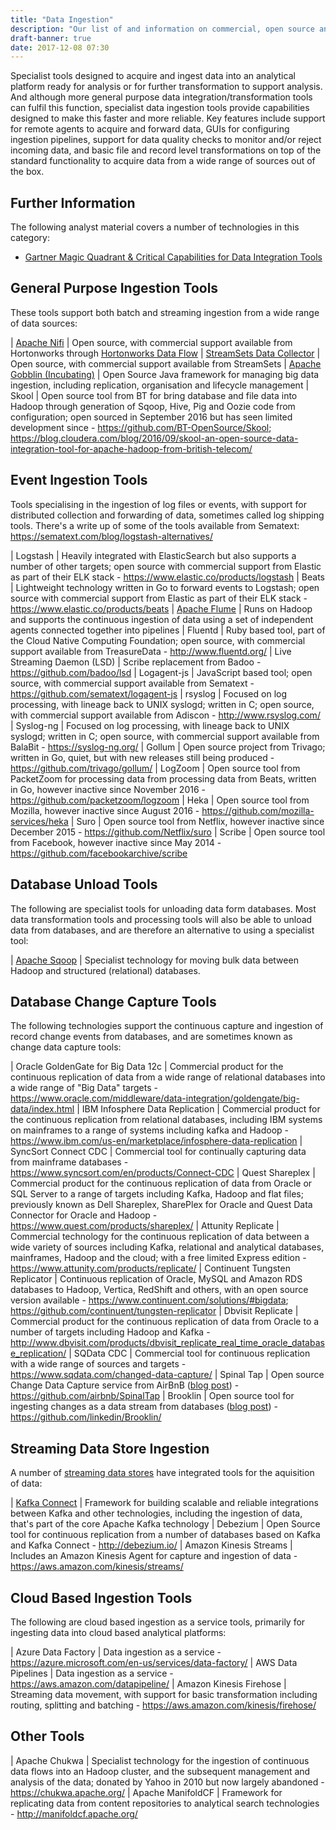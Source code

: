 ```yaml
---
title: "Data Ingestion"
description: "Our list of and information on commercial, open source and cloud based data ingestion tools, including NiFi, StreamSets, Gobblin, Logstash, Flume, FluentD, Sqoop, GoldenGate and alternatives to these."
draft-banner: true
date: 2017-12-08 07:30
---
```

Specialist tools designed to acquire and ingest data into an analytical platform ready for analysis or for further transformation to support analysis.  And although more general purpose data integration/transformation tools can fulfil this function, specialist data ingestion tools provide capabilities designed to make this faster and more reliable.  Key features include support for remote agents to acquire and forward data, GUIs for configuring ingestion pipelines, support for data quality checks to monitor and/or reject incoming data, and basic file and record level transformations on top of the standard functionality to acquire data from a wide range of sources out of the box. 
<!--more-->

## Further Information

The following analyst material covers a number of technologies in this category:

* [Gartner Magic Quadrant & Critical Capabilities for Data Integration Tools](https://www.google.co.uk/search?q=Gartner+"Data+Integration+Tools")

## General Purpose Ingestion Tools

These tools support both batch and streaming ingestion from a wide range of data sources:

| [Apache Nifi](/technologies/apache-nifi/) | Open source, with commercial support available from Hortonworks through [Hortonworks Data Flow](/technologies/hortonworks-data-flow/)
| [StreamSets Data Collector](/technologies/streamsets-data-collector/) | Open source, with commercial support available from StreamSets
| [Apache Gobblin (Incubating)](/technologies/apache-gobblin/) | Open Source Java framework for managing big data ingestion, including replication, organisation and lifecycle management
| Skool | Open source tool from BT for bring database and file data into Hadoop through generation of Sqoop, Hive, Pig and Oozie code from configuration; open sourced in September 2016 but has seen limited development since - <https://github.com/BT-OpenSource/Skool>; <https://blog.cloudera.com/blog/2016/09/skool-an-open-source-data-integration-tool-for-apache-hadoop-from-british-telecom/>

## Event Ingestion Tools

Tools specialising in the ingestion of log files or events, with support for distributed collection and forwarding of data, sometimes called log shipping tools. There's a write up of some of the tools available from Sematext: <https://sematext.com/blog/logstash-alternatives/>

| Logstash | Heavily integrated with ElasticSearch but also supports a number of other targets; open source with commercial support from Elastic as part of their ELK stack - <https://www.elastic.co/products/logstash>
| Beats | Lightweight technology written in Go to forward events to Logstash; open source with commercial support from Elastic as part of their ELK stack - <https://www.elastic.co/products/beats>
| [Apache Flume](/technologies/apache-flume/) | Runs on Hadoop and supports the continuous ingestion of data using a set of independent agents connected together into pipelines
| Fluentd | Ruby based tool, part of the Cloud Native Computing Foundation; open source, with commercial support available from TreasureData - <http://www.fluentd.org/>
| Live Streaming Daemon (LSD) | Scribe replacement from Badoo - <https://github.com/badoo/lsd>
| Logagent-js | JavaScript based tool; open source, with commercial support available from Sematext - <https://github.com/sematext/logagent-js>
| rsyslog | Focused on log processing, with lineage back to UNIX syslogd; written in C; open source, with commercial support available from Adiscon - <http://www.rsyslog.com/>
| Syslog-ng | Focused on log processing, with lineage back to UNIX syslogd; written in C; open source, with commercial support available from BalaBit - <https://syslog-ng.org/>
| Gollum | Open source project from Trivago; written in Go, quiet, but with new releases still being produced - <https://github.com/trivago/gollum/>
| LogZoom | Open source tool from PacketZoom for processing data from processing data from Beats, written in Go, however inactive since November 2016 - <https://github.com/packetzoom/logzoom>
| Heka | Open source tool from Mozilla, however inactive since August 2016 - <https://github.com/mozilla-services/heka>
| Suro | Open source tool from Netflix, however inactive since December 2015 - <https://github.com/Netflix/suro>
| Scribe | Open source tool from Facebook, however inactive since May 2014 - <https://github.com/facebookarchive/scribe>

## Database Unload Tools

The following are specialist tools for unloading data form databases.  Most data transformation tools and processing tools will also be able to unload data from databases, and are therefore an alternative to using a specialist tool:

| [Apache Sqoop](/technologies/apache-sqoop/) | Specialist technology for moving bulk data between Hadoop and structured (relational) databases.

## Database Change Capture Tools

The following technologies support the continuous capture and ingestion of record change events from databases, and are sometimes known as change data capture tools:

| Oracle GoldenGate for Big Data 12c | Commercial product for the continuous replication of data from a wide range of relational databases into a wide range of "Big Data" targets - <https://www.oracle.com/middleware/data-integration/goldengate/big-data/index.html>
| IBM Infosphere Data Replication | Commercial product for the continuous replication from relational databases, including IBM systems on mainframes to a range of systems including kafka and Hadoop - <https://www.ibm.com/us-en/marketplace/infosphere-data-replication>
| SyncSort Connect CDC | Commercial tool for continually capturing data from mainframe databases - <https://www.syncsort.com/en/products/Connect-CDC>
| Quest Shareplex | Commercial product for the continuous replication of data from Oracle or SQL Server to a range of targets including Kafka, Hadoop and flat files; previously known as Dell Shareplex, SharePlex for Oracle and Quest Data Connector for Oracle and Hadoop - <https://www.quest.com/products/shareplex/>
| Attunity Replicate | Commercial technology for the continuous replication of data between a wide variety of sources including Kafka, relational and analytical databases, mainframes, Hadoop and the cloud; with a free limited Express edition - <https://www.attunity.com/products/replicate/>
| Continuent Tungsten Replicator | Continuous replication of Oracle, MySQL and Amazon RDS databases to Hadoop, Vertica, RedShift and others, with an open source version available - <https://www.continuent.com/solutions/#bigdata>; <https://github.com/continuent/tungsten-replicator>
| Dbvisit Replicate | Commercial product for the continuous replication of data from Oracle to a number of targets including Hadoop and Kafka - <http://www.dbvisit.com/products/dbvisit_replicate_real_time_oracle_database_replication/>
| SQData CDC | Commercial tool for continuous replication with a wide range of sources and targets - <https://www.sqdata.com/changed-data-capture/>
| Spinal Tap | Open source Change Data Capture service from AirBnB ([blog post](https://medium.com/airbnb-engineering/capturing-data-evolution-in-a-service-oriented-architecture-72f7c643ee6f)) - <https://github.com/airbnb/SpinalTap>
| Brooklin | Open source tool for ingesting changes as a data stream from databases ([blog post](https://engineering.linkedin.com/blog/2019/brooklin-open-source)) - <https://github.com/linkedin/Brooklin/>

## Streaming Data Store Ingestion

A number of [streaming data stores](/tech-categories/streaming-data-stores/) have integrated tools for the aquisition of data:

| [Kafka Connect](/technologies/apache-kafka/kafka-connect/) | Framework for building scalable and reliable integrations between Kafka and other technologies, including the ingestion of data, that's part of the core Apache Kafka technology
| Debezium | Open Source tool for continuous replication from a number of databases based on Kafka and Kafka Connect - <http://debezium.io/>
| Amazon Kinesis Streams | Includes an Amazon Kinesis Agent for capture and ingestion of data - <https://aws.amazon.com/kinesis/streams/>

## Cloud Based Ingestion Tools

The following are cloud based ingestion as a service tools, primarily for ingesting data into cloud based analytical platforms:

| Azure Data Factory | Data ingestion as a service - <https://azure.microsoft.com/en-us/services/data-factory/>
| AWS Data Pipelines | Data ingestion as a service - <https://aws.amazon.com/datapipeline/>
| Amazon Kinesis Firehose | Streaming data movement, with support for basic transformation including routing, splitting and batching - <https://aws.amazon.com/kinesis/firehose/>

## Other Tools

| Apache Chukwa | Specialist technology for the ingestion of continuous data flows into an Hadoop cluster, and the subsequent management and analysis of the data; donated by Yahoo in 2010 but now largely abandoned - <https://chukwa.apache.org/>
| Apache ManifoldCF | Framework for replicating data from content repositories to analytical search technologies - <http://manifoldcf.apache.org/>